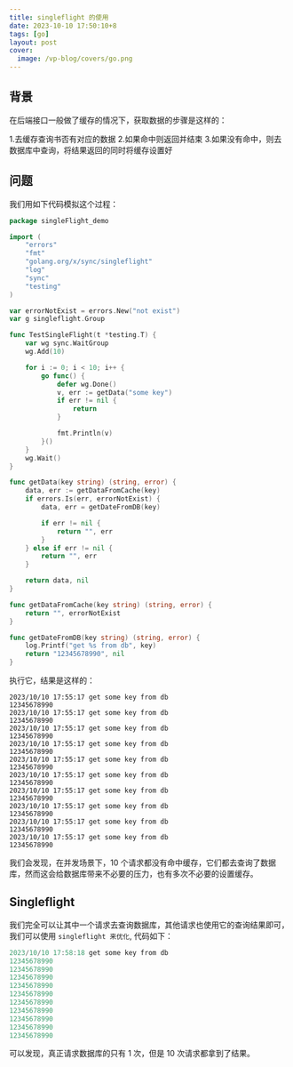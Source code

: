 ```yaml
---
title: singleflight 的使用
date: 2023-10-10 17:50:10+8
tags: [go]
layout: post
cover:
  image: /vp-blog/covers/go.png
---
```


## 背景

在后端接口一般做了缓存的情况下，获取数据的步骤是这样的：

1.去缓存查询书否有对应的数据
2.如果命中则返回并结束
3.如果没有命中，则去数据库中查询，将结果返回的同时将缓存设置好


## 问题

我们用如下代码模拟这个过程：

```go
package singleFlight_demo

import (
	"errors"
	"fmt"
	"golang.org/x/sync/singleflight"
	"log"
	"sync"
	"testing"
)

var errorNotExist = errors.New("not exist")
var g singleflight.Group

func TestSingleFlight(t *testing.T) {
	var wg sync.WaitGroup
	wg.Add(10)

	for i := 0; i < 10; i++ {
		go func() {
			defer wg.Done()
			v, err := getData("some key")
			if err != nil {
				return
			}

			fmt.Println(v)
		}()
	}
	wg.Wait()
}

func getData(key string) (string, error) {
	data, err := getDataFromCache(key)
	if errors.Is(err, errorNotExist) {
		data, err = getDateFromDB(key)

		if err != nil {
			return "", err
		}
	} else if err != nil {
		return "", err
	}

	return data, nil
}

func getDataFromCache(key string) (string, error) {
	return "", errorNotExist
}

func getDateFromDB(key string) (string, error) {
	log.Printf("get %s from db", key)
	return "12345678990", nil
}
```

执行它，结果是这样的：

```text
2023/10/10 17:55:17 get some key from db
12345678990
2023/10/10 17:55:17 get some key from db
12345678990
2023/10/10 17:55:17 get some key from db
12345678990
2023/10/10 17:55:17 get some key from db
12345678990
2023/10/10 17:55:17 get some key from db
12345678990
2023/10/10 17:55:17 get some key from db
12345678990
2023/10/10 17:55:17 get some key from db
12345678990
2023/10/10 17:55:17 get some key from db
12345678990
2023/10/10 17:55:17 get some key from db
12345678990
2023/10/10 17:55:17 get some key from db
12345678990
```

我们会发现，在并发场景下，10 个请求都没有命中缓存，它们都去查询了数据库，然而这会给数据库带来不必要的压力，也有多次不必要的设置缓存。


## Singleflight

我们完全可以让其中一个请求去查询数据库，其他请求也使用它的查询结果即可，我们可以使用 `singleflight 来优化`, 代码如下：

```go
2023/10/10 17:58:18 get some key from db
12345678990
12345678990
12345678990
12345678990
12345678990
12345678990
12345678990
12345678990
12345678990
12345678990
```

可以发现，真正请求数据库的只有 1 次，但是 10 次请求都拿到了结果。

  